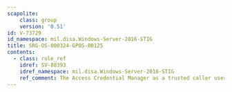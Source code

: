 ```yaml
---
scapolite:
    class: group
    version: '0.51'
id: V-73729
id_namespace: mil.disa.Windows-Server-2016-STIG
title: SRG-OS-000324-GPOS-00125
contents:
  - class: rule_ref
    idref: SV-88393
    idref_namespace: mil.disa.Windows-Server-2016-STIG
    ref_comment: The Access Credential Manager as a trusted caller user righ ...
---
```


